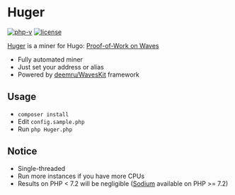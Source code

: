# Huger

[![php-v](https://img.shields.io/packagist/php-v/deemru/waveskit.svg)](https://packagist.org/packages/deemru/waveskit) [![license](https://img.shields.io/github/license/deemru/Huger.svg)](https://packagist.org/packages/deemru/Huger)

[Huger](https://github.com/deemru/Huger) is a miner for Hugo: [Proof-of-Work on Waves](https://forum.wavesplatform.com/t/proof-of-work-on-waves/11465)

- Fully automated miner
- Just set your address or alias
- Powered by [deemru/WavesKit](https://github.com/deemru/WavesKit) framework

## Usage

- `composer install`
- Edit `config.sample.php`
- Run `php Huger.php`

## Notice

- Single-threaded
- Run more instances if you have more CPUs
- Results on PHP < 7.2 will be negligible ([Sodium](http://php.net/manual/en/book.sodium.php) available on PHP >= 7.2)
